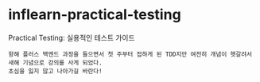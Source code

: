 # inflearn-practical-testing
Practical Testing: 실용적인 테스트 가이드

```
항해 플러스 백엔드 과정을 들으면서 첫 주부터 접하게 된 TDD지만 여전히 개념이 헷갈려서 새해 기념으로 강의를 사게 되었다.
초심을 잃지 않고 나아가길 바란다!
```
